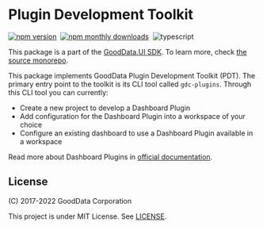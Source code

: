 # Plugin Development Toolkit

[![npm version](https://img.shields.io/npm/v/@gooddata/plugin-toolkit)](https://www.npmjs.com/@gooddata/plugin-toolkit)&nbsp;
[![npm monthly downloads](https://img.shields.io/npm/dm/@gooddata/plugin-toolkit)](https://npmcharts.com/compare/@gooddata/plugin-toolkit?minimal=true)&nbsp;
![typescript](https://img.shields.io/badge/typescript-first-blue?logo=typescript)

This package is a part of the [GoodData.UI SDK](https://sdk.gooddata.com/gooddata-ui/docs/about_gooddataui.html).
To learn more, check [the source monorepo](https://github.com/gooddata/gooddata-ui-sdk).

This package implements GoodData Plugin Development Toolkit (PDT). The primary entry point to the toolkit is its
CLI tool called `gdc-plugins`. Through this CLI tool you can currently:

-   Create a new project to develop a Dashboard Plugin
-   Add configuration for the Dashboard Plugin into a workspace of your choice
-   Configure an existing dashboard to use a Dashboard Plugin available in a workspace

Read more about Dashboard Plugins in [official documentation](https://sdk.gooddata.com/gooddata-ui/docs/dashboard_plugins.html).

## License

(C) 2017-2022 GoodData Corporation

This project is under MIT License. See [LICENSE](https://github.com/gooddata/gooddata-ui-sdk/blob/master/tools/plugin-toolkit/LICENSE).
